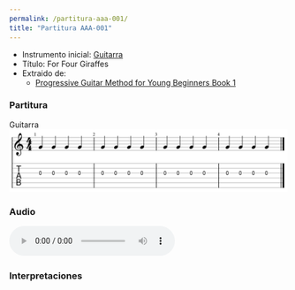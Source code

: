```yaml
---
permalink: /partitura-aaa-001/
title: "Partitura AAA-001"
---
```


- Instrumento inicial: [Guitarra](/partituras-guitarra/)
- Título: For Four Giraffes
- Extraido de:
  - [Progressive Guitar Method for Young Beginners Book 1](/metodo-aaa/)

### Partitura

Guitarra  
![AAA-001](/assets/images/partituras/aaa/aaa-001.png)

### Audio

<audio src="/assets/audio/metodos/aaa/AAA-001.mp3" controls preload></audio>

### Interpretaciones
